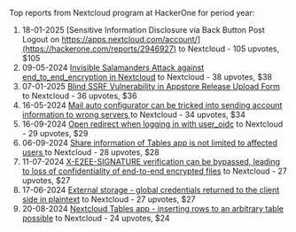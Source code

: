 Top reports from Nextcloud program at HackerOne for period year:

1. 18-01-2025 [Sensitive Information Disclosure via Back Button Post Logout on https://apps.nextcloud.com/account/](https://hackerone.com/reports/2946927) to Nextcloud - 105 upvotes, $105
2. 09-05-2024 [Invisible Salamanders Attack against end_to_end_encryption in Nextcloud](https://hackerone.com/reports/2497947) to Nextcloud - 38 upvotes, $38
3. 07-01-2025 [Blind SSRF Vulnerability in Appstore Release Upload Form](https://hackerone.com/reports/2925666) to Nextcloud - 36 upvotes, $36
4. 16-05-2024 [Mail auto configurator can be tricked into sending account information to wrong servers ](https://hackerone.com/reports/2508422) to Nextcloud - 34 upvotes, $34
5. 16-09-2024 [Open redirect when logging in with user_oidc](https://hackerone.com/reports/2720030) to Nextcloud - 29 upvotes, $29
6. 06-09-2024 [Share information of Tables app is not limited to affected users ](https://hackerone.com/reports/2705507) to Nextcloud - 28 upvotes, $28
7. 11-07-2024 [X-E2EE-SIGNATURE verification can be bypassed, leading to loss of confidentiality of end-to-end encrypted files](https://hackerone.com/reports/2597504) to Nextcloud - 27 upvotes, $27
8. 17-06-2024 [External storage - global credentials returned to the client side in plaintext](https://hackerone.com/reports/2554079) to Nextcloud - 27 upvotes, $27
9. 20-08-2024 [Nextcloud Tables app - inserting rows to an arbitrary table possible](https://hackerone.com/reports/2671404) to Nextcloud - 24 upvotes, $24
